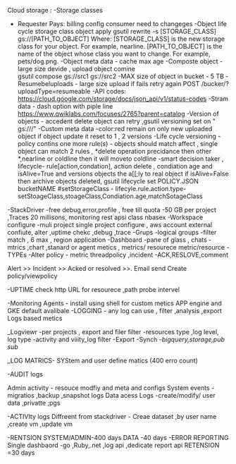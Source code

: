 Cloud storage  :
-Storage classes
 - Requester Pays: billing config consumer need to changeges
-Object life cycle
   storage class object apply
   gsutil rewrite -s [STORAGE_CLASS] gs://[PATH_TO_OBJECT]
Where:
[STORAGE_CLASS] is the new storage class for your object. For example, nearline.
[PATH_TO_OBJECT] is the name of the object whose class you want to change. For example, pets/dog.png. 
-Object meta data - cache max age 
-Composte object - large size devide , upload object comine  
gsutil compose gs://src1 gs://src2 
-MAX size of object in bucket - 5 TB
-Resumebeluploads - large size upload if fails retry again
POST /bucker/?uploadType=resumeable
-API codes:
https://cloud.google.com/storage/docs/json_api/v1/status-codes 
-Stram data - dash option with piple line 
https://www.qwiklabs.com/focuses/2765?parent=catalog
-Version of objects - accedent delete object can retry ,gsutil versioning set on " gs:///" 
-Custom meta data -color:red remain on only new uploaded object if object update it reset to 1 , 2 versions 
-Life cycle versioning - policy contins one more rule(s) - objects should match affect , single object can match 2 rules , *delete operation precidance then other *,nearline or coldline then it will moveto coldline -smart decision taker ,
lifecycle- rule[action,condation], action delete , condiation age and isAlive=True and versions objects the a[[;ly to real object if isAlive=False then archive objects deleted, gsutil lifecycle set POLICY.JSON bucketNAME
#setStorageClass - lifecyle.rule.action.type-setStoageClass,stoageClass,Condiation.age,matchSotageClass

-StackDriver
-free debug,error,profile , free till quota -50 GB per project ,Traces 20 millisons, monitoring rest apsi class nbasex
-Workspace configure -muli project single project configure , aws account external confiute, alter ,uptime chekc ,debug ,trace
-Grups -logical groups -filter match , 6 max , region application 
-Dashboard -pane of glass , chats -mtrics ,chart ,stanard or agent metics , metrics/ resourece
metric/resource - TYPEs 
-Alter policy - metric threadpolicy ,incident -ACK,RESLOVE,comment

Alert >> Incident >> Acked or resolved >>. Email send 
Create policy/viewpolicy

-UPTIME check 
http URL for resourece ,path probe intervel

-Monitoring Agents - install using shell for custom metics
APP engine and GKE default avalibale
-LOGGING - any log can use , filter ,analysis ,export 
Logs based metics 

_Logviewr -per projects , export and filer 
filter -resources type ,log level, log type -activity and viiity_log filter 
-Export -Synch -*bigquery,storage,pub sub*

_LOG MATRICS- SYStem and user define matics (400 erro count)

-AUDIT logs

Admin activity - resouce modfiy and meta and configs 
System events - migratios ,backup ,snapshot logs
Data acess Logs -create/modify/ user data ,privatte ;pgs

-ACTIVIty logs 
Diffreent from stackdriver - Creae dataset ,by user name ,create vm ,update vm

-RENTSION
 SYSTEM/ADMIN-400 days
DATA -40 days
-ERROR REPORTING 
Single dashbaord -go ,Ruby,.net ,log api ,dedicate report api
RETENSION =30 days









